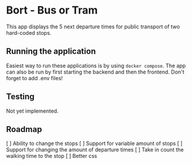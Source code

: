# Bort - Bus or Tram

This app displays the 5 next departure times for public transport of two hard-coded stops. 

## Running the application

Easiest way to run these applications is by using `docker compose`. The app can also be run by first starting the backend and then the frontend. Don't forget to add .env files!


## Testing

Not yet implemented.

## Roadmap

[ ] Ability to change the stops
[ ] Support for variable amount of stops
[ ] Support for changing the amount of departure times
[ ] Take in count the walking time to the stop
[ ] Better css
